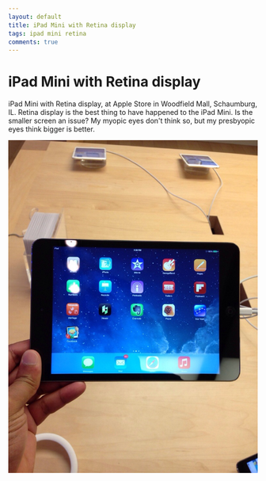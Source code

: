 ```yaml
---
layout: default
title: iPad Mini with Retina display
tags: ipad mini retina
comments: true
---
```

# iPad Mini with Retina display

iPad Mini with Retina display, at Apple Store in Woodfield Mall, Schaumburg, IL. Retina display is the best thing to have happened to the iPad Mini. Is the smaller screen an issue? My myopic eyes don't think so, but my presbyopic eyes think bigger is better.

![iPad Mini](/assets/img/ipad-mini-retina.jpg)
